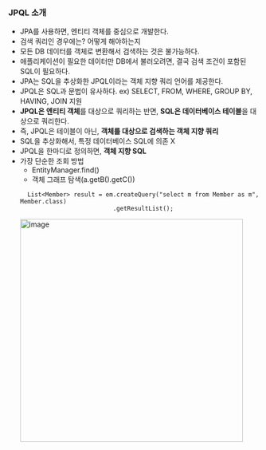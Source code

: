 ### JPQL 소개
- JPA를 사용하면, 엔티티 객체를 중심으로 개발한다.
- 검색 쿼리인 경우에는? 어떻게 해야하는지
- 모든 DB 데이터를 객체로 변환해서 검색하는 것은 불가능하다.
- 애플리케이션이 필요한 데이터만 DB에서 불러오려면, 결국 검색 조건이 포함된 SQL이 필요하다.
- JPA는 SQL을 추상화한 JPQL이라는 객체 지향 쿼리 언어를 제공한다.
- JPQL은 SQL과 문법이 유사하다. ex) SELECT, FROM, WHERE, GROUP BY, HAVING, JOIN 지원
- **JPQL은 엔티티 객체**를 대상으로 쿼리하는 반면, **SQL은 데이터베이스 테이블**을 대상으로 쿼리한다.
- 즉, JPQL은 테이블이 아닌, **객체를 대상으로 검색하는 객체 지향 쿼리**
- SQL을 추상화해서, 특정 데이터베이스 SQL에 의존 X
- JPQL을 한마디로 정의하면, **객체 지향 SQL**
- 가장 단순한 조회 방법
  - EntityManager.find()
  - 객체 그래프 탐색(a.getB().getC())
  ```
    List<Member> result = em.createQuery("select m from Member as m", Member.class)
                            .getResultList();
  ```
  <img width="447" alt="image" src="https://user-images.githubusercontent.com/62336151/210814487-fc5aec94-fa83-4415-af69-cbafdebbac7d.png">
